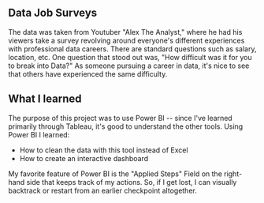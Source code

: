## Data Job Surveys
The data was taken from Youtuber "Alex The Analyst," where he had his viewers take a survey revolving around everyone's different experiences with professional data careers. There are standard questions such as salary, location, etc. One question that stood out was, "How difficult was it for you to break into Data?" As someone pursuing a career in data, it's nice to see that others have experienced the same difficulty.

## What I learned
The purpose of this project was to use Power BI -- since I've learned primarily through Tableau, it's good to understand the other tools.
Using Power BI I learned:
- How to clean the data with this tool instead of Excel
- How to create an interactive dashboard

My favorite feature of Power BI is the "Applied Steps" Field on the right-hand side that keeps track of my actions. So, if I get lost, I can visually backtrack or restart from an earlier checkpoint altogether.
